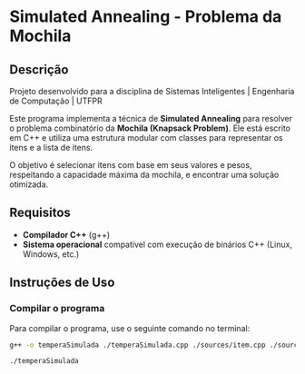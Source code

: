# Simulated Annealing - Problema da Mochila

## Descrição

Projeto desenvolvido para a disciplina de Sistemas Inteligentes | Engenharia de Computação | UTFPR

Este programa implementa a técnica de **Simulated Annealing** para resolver o problema combinatório da **Mochila (Knapsack Problem)**. Ele está escrito em C++ e utiliza uma estrutura modular com classes para representar os itens e a lista de itens.

O objetivo é selecionar itens com base em seus valores e pesos, respeitando a capacidade máxima da mochila, e encontrar uma solução otimizada.

## Requisitos

- **Compilador C++** (g++)
- **Sistema operacional** compatível com execução de binários C++ (Linux, Windows, etc.)

## Instruções de Uso

### Compilar o programa

Para compilar o programa, use o seguinte comando no terminal:

```bash
g++ -o temperaSimulada ./temperaSimulada.cpp ./sources/item.cpp ./sources/listaItens.cpp

./temperaSimulada

```
